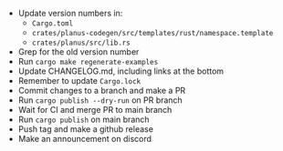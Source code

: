 - Update version numbers in:
  - `Cargo.toml`
  - `crates/planus-codegen/src/templates/rust/namespace.template`
  - `crates/planus/src/lib.rs`
- Grep for the old version number
- Run `cargo make regenerate-examples`
- Update CHANGELOG.md, including links at the bottom
- Remember to update `Cargo.lock`
- Commit changes to a branch and make a PR
- Run `cargo publish --dry-run` on PR branch
- Wait for CI and merge PR to main branch
- Run `cargo publish` on main branch
- Push tag and make a github release
- Make an announcement on discord

